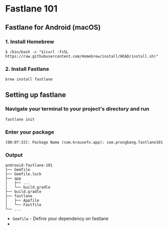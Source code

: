 # Fastlane 101

## Fastlane for Android (macOS)
   
### 1. Install Homebrew
   
```shell script
$ /bin/bash -c "$(curl -fsSL https://raw.githubusercontent.com/Homebrew/install/HEAD/install.sh)"
```
   
### 2. Install Fastlane
   
```shell script
brew install fastlane
````

## Setting up fastlane

### Navigate your terminal to your project's directory and run

```shell script
fastlane init
```

### Enter your package

```shell script
[00:07:33]: Package Name (com.krausefx.app): com.prongbang.fastlane101
```

### Output

```
androoid-fastlane-101
├── Gemfile
├── Gemfile.lock
├── app
|   ├── ...
│   └── build.gradle
├── build.gradle
├── fastlane
│   ├── Appfile
│   └── Fastfile
└── ...
```

- `Gemfile` - Define your dependency on fastlane
- 
